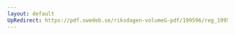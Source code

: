 ```yaml
---
layout: default
UpRedirect: https://pdf.swedeb.se/riksdagen-volumeG-pdf/199596/reg_199596/reg_199596_0028.pdf
---
```

